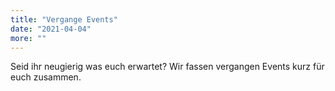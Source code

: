 ```yaml
---
title: "Vergange Events"
date: "2021-04-04"
more: ""
---
```


Seid ihr neugierig was euch erwartet? Wir fassen vergangen Events kurz für euch zusammen. 
